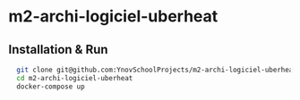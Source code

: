 # m2-archi-logiciel-uberheat

## Installation & Run

```bash
  git clone git@github.com:YnovSchoolProjects/m2-archi-logiciel-uberheat.git
  cd m2-archi-logiciel-uberheat
  docker-compose up
```

